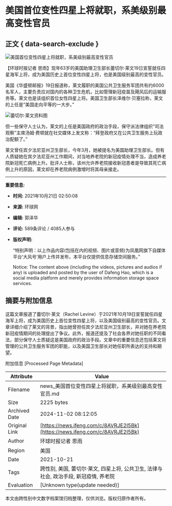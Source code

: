 # 美国首位变性四星上将就职，系美级别最高变性官员

## 正文 { data-search-exclude }


![美国首位变性四星上将就职，系美级别最高变性官员](https://d.ifengimg.com/w121_h75_q90/x0.ifengimg.com/res/2021/4D9AECA3D6985BEFBECF13D2B8A68C0C6D90EB38_size478_w1024_h683.jpeg)

【环球时报记者 思雨】现年63岁的美国助理卫生部长蕾切尔·莱文19日宣誓就任四星海军上将，成为美国历史上首位变性四星上将，也是美国级别最高的变性官员。

美国《华盛顿邮报》19日报道称，莱文履职的美国公共卫生服务军团共有约6000名军人，主要负责应对国内的各种卫生危机，比如管理新冠疫苗及飓风后的运输服务等。莱文也是该组织首位女性四星上将。美国卫生部长泽维尔·贝塞拉称，莱文的上任是“美国走向平等的一大步。”

![蕾切尔·莱文资料图](https://x0.ifengimg.com/res/2021/4D9AECA3D6985BEFBECF13D2B8A68C0C6D90EB38_size478_w1024_h683.jpeg)

但一些保守人士认为，莱文的上任是美国政府的政治手段，保守派法律组织“司法观察”主席汤姆·费顿就在社交媒体上发文称：“拜登政府又在公共卫生服务上玩政治配额了。”

莱文曾任宾夕法尼亚州卫生部长，今年3月，她被提名为美国助理卫生部长。但有人质疑她在宾夕法尼亚州工作期间，对当地养老院的新冠疫情处理不当，造成养老院新冠死亡病例上升。批评人士称，该州允许养老院接收新冠患者是导致其死亡病例上升的原因，莱文却在养老院病例激增时将其母亲接走。

---

**重要信息:**

- **时间:** 2021年10月21日 02:50:08
- **来源:** 环球网
- **编辑:** 郭泽华
- **评论:** 589条评论 / 4085人参与
- **版权声明:** 
   
   “特别声明：以上作品内容(包括在内的视频、图片或音频)为凤凰网旗下自媒体平台‘大风号’用户上传并发布，本平台仅提供信息存储空间服务。”

   Notice: The content above (including the videos, pictures and audios if any) is uploaded and posted by the user of Dafeng Hao, which is a social media platform and merely provides information storage space services.

## 摘要与附加信息

<!-- tcd_abstract -->
这篇文章报道了蕾切尔·莱文（Rachel Levine）于2021年10月19日宣誓就任四星海军上将，成为美国历史上首位变性四星上将，以及美国级别最高的变性官员。文章详细介绍了莱文的背景，指出她曾担任宾夕法尼亚州卫生部长，并对她在养老院新冠疫情期间的处理提出了争议。此外，报道还提及了社会各界对她任职的不同看法，部分保守人士质疑这是美国政府的政治手段。文章中的重要信息还包括莱文将管理的公共卫生服务军团的职能，以及美国卫生部长对她任职所表达的支持和期望。
<!-- tcd_abstract_end -->

附加信息 [Processed Page Metadata]

| Attribute       | Value                                  |
|-----------------|----------------------------------------|
| Filename        | news_美国首位变性四星上将就职，系美级别最高变性官员.md                             |
| Size            | 2225 bytes                           |
| Archived Date   | 2024-11-02 08:12:05                             |
| Original Link   | [https://news.ifeng.com/c/8AVRJE2l5Bk](https://news.ifeng.com/c/8AVRJE2l5Bk)                       |
| Author          | 环球时报记者 思雨                               |
| Region          | 美国                               |
| Date            | 2021-10-21                                 |
| Tags            | 跨性别, 美国, 蕾切尔·莱文, 四星上将, 公共卫生, 法律与社会, 政治手段, 新冠疫情, 养老院                                 |
| Evaluation            | [Unknown type(update needed)]                                 |
<!-- tcd_table_end -->

本文由跨性别中文数字档案馆归档整理，仅供浏览。版权归原作者所有。
